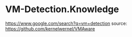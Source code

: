# VM-Detection.Knowledge
https://www.google.com/search?q=vm+detection source: https://github.com/kernelwernel/VMAware

